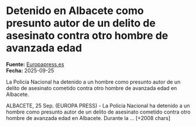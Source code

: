 # Detenido en Albacete como presunto autor de un delito de asesinato contra otro hombre de avanzada edad

**Fuente:** [Europapress.es](https://www.europapress.es/castilla-lamancha/noticia-detenido-albacete-presunto-autor-delito-asesinato-contra-otro-hombre-avanzada-edad-20250925161156.html)  
**Fecha:** 2025-09-25

La Policía Nacional ha detenido a un hombre como presunto autor de un delito de asesinato cometido contra otro hombre de avanzada edad en Albacete.

ALBACETE, 25 Sep. (EUROPA PRESS) - 
 La Policía Nacional ha detenido a un hombre como presunto autor de un delito de asesinato cometido contra otro hombre de avanzada edad en Albacete.
 Durante la … [+2008 chars]
